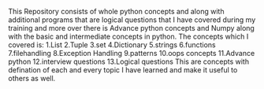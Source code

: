 This Repository consists of whole python concepts and along with additional programs that are logical questions that I have covered during my training and more over there is Advance python concepts and Numpy along
with the basic and intermediate concepts in python.
The concepts which I covered is:
1.List
2.Tuple
3.set
4.Dictionary
5.strings
6.functions
7.filehandling
8.Exception Handling
9.patterns
10.oops concepts
11.Advance python
12.interview questions 
13.Logical questions
This are concepts with defination of each and every topic I have learned and make it useful to others 
as well.
